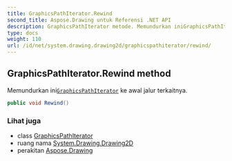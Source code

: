 ```yaml
---
title: GraphicsPathIterator.Rewind
second_title: Aspose.Drawing untuk Referensi .NET API
description: GraphicsPathIterator metode. Memundurkan iniGraphicsPathIterator ke awal jalur terkaitnya.
type: docs
weight: 110
url: /id/net/system.drawing.drawing2d/graphicspathiterator/rewind/
---
```

## GraphicsPathIterator.Rewind method

Memundurkan ini[`GraphicsPathIterator`](../) ke awal jalur terkaitnya.

```csharp
public void Rewind()
```

### Lihat juga

* class [GraphicsPathIterator](../)
* ruang nama [System.Drawing.Drawing2D](../../graphicspathiterator/)
* perakitan [Aspose.Drawing](../../../)


